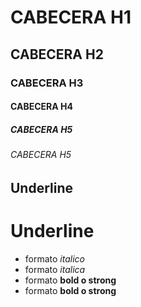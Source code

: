 # CABECERA H1
## CABECERA H2
### CABECERA H3
#### CABECERA H4
##### CABECERA H5
###### CABECERA H5


Underline
---------


Underline
================

- formato *italico* 
- formato _italica_
- formato **bold o strong**
- formato __bold o strong__